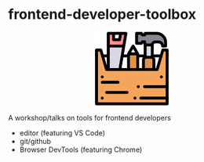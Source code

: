 # frontend-developer-toolbox

<div align="center">
    <img src="icons/icon.png" width="150" title="toolbox logo" alt="toolbox logo" />
</div>

A workshop/talks on tools for frontend developers

- editor (featuring VS Code)
- git/github
- Browser DevTools (featuring Chrome)
